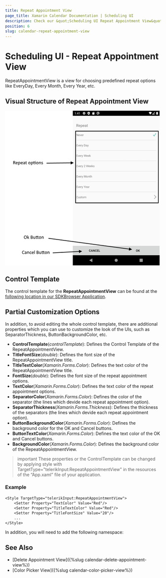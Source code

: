 ```yaml
---
title: Repeat Appointment View
page_title: Xamarin Calendar Documentation | Scheduling UI
description: Check our &quot;Scheduling UI Repeat Appointment View&quot; documentation article for Telerik Calendar for Xamarin control.
position: 6
slug: calendar-repeat-appointment-view
---
```


# Scheduling UI - Repeat Appointment View

RepeatAppointmentView is a view for choosing predefined repeat options like EveryDay, Every Month, Every Year, etc.

## Visual Structure of Repeat Appointment View

![Scheduling UI Repeat Appointment View](images/calendar-repeat-appointment-view.png)

## Control Template

The control template for the **RepeatAppointmentView** can be found at the [following location in our SDKBrowser Application](https://github.com/telerik/xamarin-forms-sdk/blob/master/XamarinSDK/SDKBrowser/SDKBrowser/Examples/CalendarControl/SchedulingCategory/SchedulingUIViews/RepeatAppointmentView.xaml).

## Partial Customization Options 

In addition, to avoid editing the whole control template, there are additional properties which you can use to customize the look of the UIs, such as SeparatorThickness, ButtonBackgroundColor, etc.  

* **ControlTemplate**(*controlTemplate*): Defines the Control Template of the RepeatAppointmentView.
* **TitleFontSize**(*double*): Defines the font size of the RepeatAppointmentView title.
* **TitleTextColor**(*Xamarin.Forms.Color*): Defines the text color of the RepeatAppointmentView title.
* **FontSize**(*double*): Defines the font size of the repeat appointment options.
* **TextColor**(*Xamarin.Forms.Color*): Defines the text color of the repeat appointment options.
* **SeparatorColor**(*Xamarin.Forms.Color*): Defines the color of the separator (the lines which devide each repeat appointment option).
* **SeparatorThickness**(*Xamarin.Forms.Thickness*): Defines the thickness of the separators (the lines which devide each repeat appointment option).
* **ButtonBackgroundColor**(*Xamarin.Forms.Color*): Defines the background color for the OK and Cancel buttons.
* **ButtonTextColor**(*Xamarin.Forms.Color*): Defines the text color of the OK and Cancel buttons.
* **BackgroundColor**(*Xamarin.Forms.Color*): Defines the background color of the RepeatAppointmentView.

>important These properties or the ControlTemplate can be changed by applying style with TargetType="telerikInput:RepeatAppointmentView" in the  resources of the “App.xaml” file of your application. 

### Example

```XAML
<Style TargetType="telerikInput:RepeatAppointmentView">
    <Setter Property="TextColor" Value="Red"/>
    <Setter Property="TitleTextColor" Value="Red"/>
    <Setter Property="TitleFontSize" Value="20"/>
	...
</Style>
```

In addition, you will need to add the following namespace: 

<snippet id='xmlns-telerikinput'/>

## See Also

* [Delete Appointment View]({%slug calendar-delete-appointment-view%})
* [Color Picker View]({%slug calendar-color-picker-view%})
